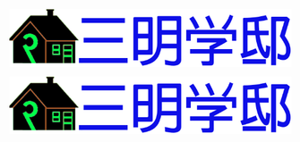 ![图片](https://raw.githubusercontent.com/sanmingxuedi/index.html/main/%E6%9C%AA%E6%A0%87%E9%A2%98.png)
<head>
    <link rel="icon" href="https://raw.githubusercontent.com/sanmingxuedi/index.html/main/favicon.ico" type="image/x-icon" href="favicon.ico"/>
    <link rel="shortcut icon" href="https://raw.githubusercontent.com/sanmingxuedi/index.html/main/favicon.ico" type="image/x-icon" href="favicon.ico"/>
</head>
<a href="https://sanmingxuedi.github.io/index.html">
  <img src="https://raw.githubusercontent.com/sanmingxuedi/index.html/main/%E6%9C%AA%E6%A0%87%E9%A2%98.png">
</a>

